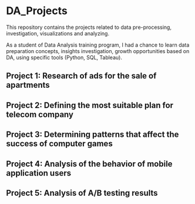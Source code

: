 # DA_Projects
This repository contains the projects related to data pre-processing, investigation, visualizations and analyzing.

As a student of Data Analysis training program, I had a chance to learn data preparation concepts, insights investigation, growth opportunities based on DA, using specific tools (Python, SQL, Tableau).

## Project 1: Research of ads for the sale of apartments 
## Project 2: Defining the most suitable plan for telecom company
## Project 3: Determining patterns that affect the success of computer games
## Project 4: Analysis of the behavior of mobile application users
## Project 5: Analysis of A/B testing results
